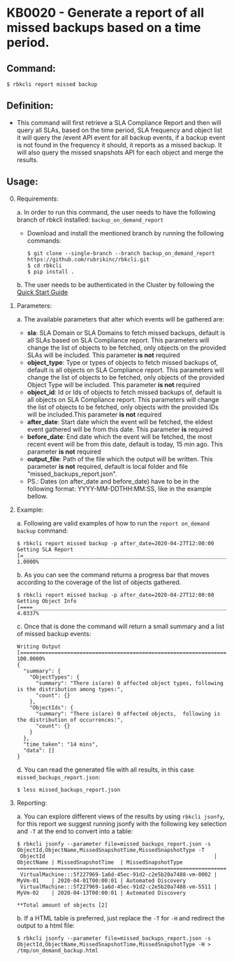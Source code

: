 # KB0020 - Generate a report of all missed backups based on a time period.

## Command:
 ```$ rbkcli report missed backup```

## Definition:
 - This command will first retrieve a SLA Compliance Report and then will query all SLAs, based on the time period, SLA frequency and object list it will query the /event API event for all backup events, if a backup event is not found in the frequency it should, it reports as a missed backup. It will also query the missed snapshots API for each object and merge the results.

## Usage:
0. Requirements:

	a. In order to run this command, the user needs to have the following branch of rbkcli installed: ```backup_on_demand_report```
	- Download and install the mentioned branch by running the following commands: 
	    ```
	    $ git clone --single-branch --branch backup_on_demand_report https://github.com/rubrikinc/rbkcli.git
	    $ cd rbkcli
	    $ pip install .
	    ```
	b. The user needs to be authenticated in the Cluster by following the [Quick Start Guide](quick-start.md)

1. Parameters:

	a. The available parameters that alter which events will be gathered are:
	- **sla**: SLA Domain or SLA Domains to fetch missed backups, default is all SLAs based on SLA Compliance report. This parameters will change the list of objects to be fetched, only objects on the provided SLAs will be included. This parameter **is not** required
	- **object_type**: Type or types of objects to fetch missed backups of, default is all objects on SLA Compliance report.  This parameters will change the list of objects to be fetched, only objects of the provided Object Type will be included. This parameter **is not** required
	- **object_id**: Id or Ids of objects to fetch missed backups of, default is all objects on SLA Compliance report.  This parameters will change the list of objects to be fetched, only objects with the provided IDs will be included.This parameter **is not** required
	- **after_date**: Start date which the event will be fetched, the eldest event gathered will be from this date. This parameter **is** required
	- **before_date**: End date which the event will be fetched, the most recent event will be from this date, default is today, 15 min ago. This parameter **is not** required
	- **output_file**: Path of the file which the output will be written. This parameter **is not** required, default is local folder and file "missed_backups_report.json".
	- PS.: Dates (on after_date and before_date) have to be in the following format: YYYY-MM-DDTHH:MM:SS, like in the example bellow.

2. Example:

    a. Following are valid examples of how to run the `report on_demand backup` command:
    ```
    $ rbkcli report missed backup -p after_date=2020-04-27T12:00:00
	Getting SLA Report   [=___________________________________________________________________________________________________] 1.0000%
    ```
    b. As you can see the command returns a progress bar that moves according to the coverage of the list of objects gathered.
    ```
    $ rbkcli report missed backup -p after_date=2020-04-27T12:00:00
	Getting Object Info  [====________________________________________________________________________________________________] 4.0337%
    ```
    c. Once that is done the command will return a small summary and a list of missed backup events:
    ```
    Writing Output       [====================================================================================================] 100.0000%
    {
	  "summary": {
		"ObjectTypes": {
		  "summary": "There is(are) 0 affected object types, following is the distribution among types:",
		  "count": {}
		},
		"ObjectIds": {
		  "summary": "There is(are) 0 affected objects,  following is the distribution of occurrences:",
		  "count": {}
		}
	  },
	  "time_taken": "14 mins",
	  "data": []
	}
    ```
    d. You can read the generated file with all results, in this case `missed_backups_report.json`:
    ```
    $ less missed_backups_report.json
    ```
3. Reporting:
    
    a. You can explore different views of the results by using ```rbkcli jsonfy```, for this report we suggest running jsonfy with the following key selection and `-T` at the end to convert into a table:
    ```
	$ rbkcli jsonfy --parameter file=missed_backups_report.json -s ObjectId,ObjectName,MissedSnapshotTime,MissedSnapshotType -T
	 ObjectId                                                      | ObjectName | MissedSnapshotTime  | MissedSnapshotType
	========================================================================================================================
	 VirtualMachine:::5f227969-1a6d-45ec-91d2-c2e5b20a7488-vm-0002 | MyVm-01    | 2020-04-01T00:00:01 | Automated Discovery
	 VirtualMachine:::5f227969-1a6d-45ec-91d2-c2e5b20a7488-vm-5511 | MyVm-02    | 2020-04-13T00:00:01 | Automated Discovery

	**Total amount of objects [2]

    ```
    b. If a HTML table is preferred, just replace the `-T` for `-H` and redirect the output to a html file:
    ```
    $ rbkcli jsonfy --parameter file=missed_backups_report.json -s ObjectId,ObjectName,MissedSnapshotTime,MissedSnapshotType -H > /tmp/on_demand_backup.html 
    ```
